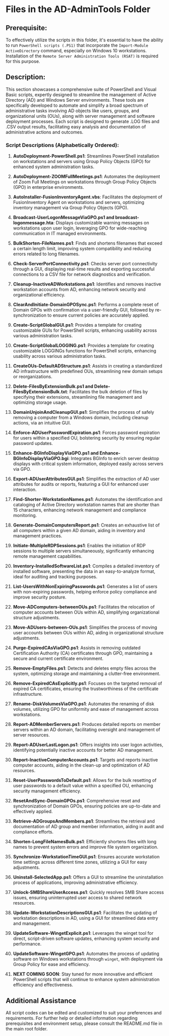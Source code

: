 # Files in the AD-AdminTools Folder
## Prerequisite:
To effectively utilize the scripts in this folder, it's essential to have the ability to run `PowerShell scripts (.PS1)` that incorporate the `Import-Module ActiveDirectory` command, especially on Windows 10 workstations. Installation of the `Remote Server Administration Tools (RSAT)` is required for this purpose.

## Description:
This section showcases a comprehensive suite of PowerShell and Visual Basic scripts, expertly designed to streamline the management of Active Directory (AD) and Windows Server environments. These tools are specifically developed to automate and simplify a broad spectrum of administrative tasks involving AD objects like users, groups, and organizational units (OUs), along with server management and software deployment processes. Each script is designed to generate .LOG files and .CSV output results, facilitating easy analysis and documentation of administrative actions and outcomes.

### Script Descriptions (Alphabetically Ordered):

1. **AutoDeployment-PowerShell.ps1**: Streamlines PowerShell installation on workstations and servers using Group Policy Objects (GPO) for enhanced system administration tasks.

2. **AutoDeployment-ZOOMFullMeetings.ps1**: Automates the deployment of Zoom Full Meetings on workstations through Group Policy Objects (GPO) in enterprise environments.

3. **AutoInstaller-FusionInventoryAgent.vbs**: Facilitates the deployment of FusionInventory Agent on workstations and servers, optimizing inventory management via Group Policy Objects (GPO).

4. **Broadcast-UserLogonMessageViaGPO.ps1 and broadcast-logonmessage.hta**: Displays customizable warning messages on workstations upon user login, leveraging GPO for wide-reaching communication in IT managed environments.
   
5. **BulkShorten-FileNames.ps1**: Finds and shortens filenames that exceed a certain length limit, improving system compatibility and reducing errors related to long filenames.

6. **Check-ServerPortConnectivity.ps1**: Checks server port connectivity through a GUI, displaying real-time results and exporting successful connections to a CSV file for network diagnostics and verification.

7. **Cleanup-InactiveADWorkstations.ps1**: Identifies and removes inactive workstation accounts from AD, enhancing network security and organizational efficiency.

8. **ClearAndInitiate-DomainGPOSync.ps1**: Performs a complete reset of Domain GPOs with confirmation via a user-friendly GUI, followed by re-synchronization to ensure current policies are accurately applied.

9. **Create-ScriptGlobalGUI.ps1**: Provides a template for creating customizable GUIs for PowerShell scripts, enhancing usability across various administration tasks.

10. **Create-ScriptGlobalLOGGING.ps1**: Provides a template for creating customizable LOGGINGs functions for PowerShell scripts, enhancing usability across various administration tasks.

11. **CreateOUs-DefaultADStructure.ps1**: Assists in creating a standardized AD infrastructure with predefined OUs, streamlining new domain setups or reorganizations.

12. **Delete-FilesByExtensionBulk.ps1 and Delete-FilesByExtensionBulk.txt**: Facilitates the bulk deletion of files by specifying their extensions, streamlining file management and optimizing storage usage.

13. **DomainUnjoinAndCleanupGUI.ps1**: Simplifies the process of safely removing a computer from a Windows domain, including cleanup actions, via an intuitive GUI.

14. **Enforce-ADUserPasswordExpiration.ps1**: Forces password expiration for users within a specified OU, bolstering security by ensuring regular password updates.

15. **Enhance-BGInfoDisplayViaGPO.ps1 and Enhance-BGInfoDisplayViaGPO.bgi**: Integrates BGInfo to enrich server desktop displays with critical system information, deployed easily across servers via GPO.

16. **Export-ADUserAttributesGUI.ps1**: Simplifies the extraction of AD user attributes for audits or reports, featuring a GUI for enhanced user interaction.

17. **Find-Shorter-WorkstationNames.ps1**: Automates the identification and cataloging of Active Directory workstation names that are shorter than 15 characters, enhancing network management and compliance monitoring.

18. **Generate-DomainComputersReport.ps1**: Creates an exhaustive list of all computers within a given AD domain, aiding in inventory and management practices.

19. **Initiate-MultipleRDPSessions.ps1**: Enables the initiation of RDP sessions to multiple servers simultaneously, significantly enhancing remote management capabilities.

20. **Inventory-InstalledSoftwareList.ps1**: Compiles a detailed inventory of installed software, presenting the data in an easy-to-analyze format, ideal for auditing and tracking purposes.

21. **List-UsersWithNonExpiringPasswords.ps1**: Generates a list of users with non-expiring passwords, helping enforce policy compliance and improve security posture.

22. **Move-ADComputers-betweenOUs.ps1**: Facilitates the relocation of computer accounts between OUs within AD, simplifying organizational structure adjustments.

23. **Move-ADUsers-between-OUs.ps1**: Simplifies the process of moving user accounts between OUs within AD, aiding in organizational structure adjustments.

24. **Purge-ExpiredCAsViaGPO.ps1**: Assists in removing outdated Certification Authority (CA) certificates through GPO, maintaining a secure and current certificate environment.

25. **Remove-EmptyFiles.ps1**: Detects and deletes empty files across the system, optimizing storage and maintaining a clutter-free environment.

26. **Remove-ExpiredCAsExplicitly.ps1**: Focuses on the targeted removal of expired CA certificates, ensuring the trustworthiness of the certificate infrastructure.

27. **Rename-DiskVolumesViaGPO.ps1**: Automates the renaming of disk volumes, utilizing GPO for uniformity and ease of management across workstations.

28. **Report-ADMemberServers.ps1**: Produces detailed reports on member servers within an AD domain, facilitating oversight and management of server resources.

29. **Report-ADUserLastLogon.ps1**: Offers insights into user logon activities, identifying potentially inactive accounts for better AD management.

30. **Report-InactiveComputerAccounts.ps1**: Targets and reports inactive computer accounts, aiding in the clean-up and optimization of AD resources.

31. **Reset-UserPasswordsToDefault.ps1**: Allows for the bulk resetting of user passwords to a default value within a specified OU, enhancing security management efficiency.

32. **ResetAndSync-DomainGPOs.ps1**: Comprehensive reset and synchronization of Domain GPOs, ensuring policies are up-to-date and effectively applied.

33. **Retrieve-ADGroupsAndMembers.ps1**: Streamlines the retrieval and documentation of AD group and member information, aiding in audit and compliance efforts.

34. **Shorten-LongFileNamesBulk.ps1**: Efficiently shortens files with long names to prevent system errors and improve file system organization.

35. **Synchronize-WorkstationTimeGUI.ps1**: Ensures accurate workstation time settings across different time zones, utilizing a GUI for easy adjustments.

36. **Uninstall-SelectedApp.ps1**: Offers a GUI to streamline the uninstallation process of applications, improving administrative efficiency.

37. **Unlock-SMBShareUserAccess.ps1**: Quickly resolves SMB Share access issues, ensuring uninterrupted user access to shared network resources.

38. **Update-WorkstationDescriptionsGUI.ps1**: Facilitates the updating of workstation descriptions in AD, using a GUI for streamlined data entry and management.

39. **UpdateSoftware-WingetExplicit.ps1**: Leverages the winget tool for direct, script-driven software updates, enhancing system security and performance.

40. **UpdateSoftware-WingetGPO.ps1**: Automates the process of updating software on Windows workstations through `winget`, with deployment via Group Policy for ease and efficiency.

41. **NEXT COMING SOON**: Stay tuned for more innovative and efficient PowerShell scripts that will continue to enhance system administration efficiency and effectiveness.

## Additional Assistance
All script codes can be edited and customized to suit your preferences and requirements. For further help or detailed information regarding prerequisites and environment setup, please consult the README.md file in the main root folder.
